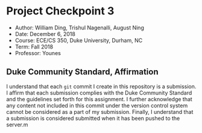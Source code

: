 # Project Checkpoint 3
 - Author: William Ding, Trishul Nagenalli, August Ning
 - Date: December 6, 2018
 - Course: ECE/CS 350, Duke University, Durham, NC
 - Term: Fall 2018
 - Professor: Younes
## Duke Community Standard, Affirmation
I understand that each `git` commit I create in this repository is a submission. I affirm that each submission complies with the Duke Community Standard and the guidelines set forth for this assignment. I further acknowledge that any content not included in this commit under the version control system cannot be considered as a part of my submission. Finally, I understand that a submission is considered submitted when it has been pushed to the server.m